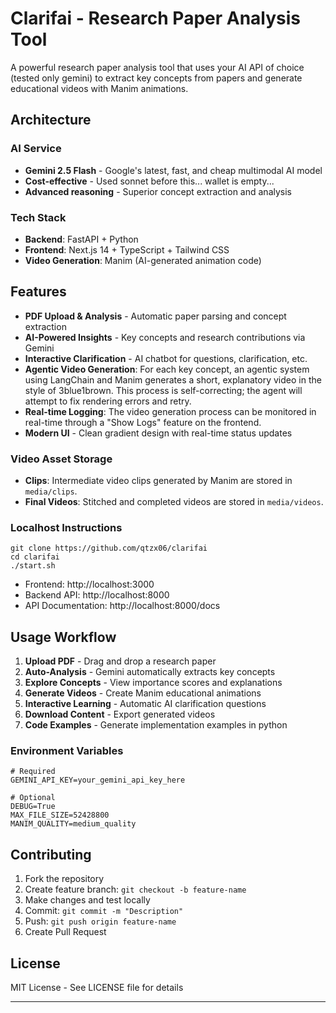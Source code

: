# Clarifai - Research Paper Analysis Tool

A powerful research paper analysis tool that uses your AI API of choice (tested only gemini) to extract key concepts from papers and generate educational videos with Manim animations.

## Architecture

### **AI Service**
- **Gemini 2.5 Flash** - Google's latest, fast, and cheap multimodal AI model
- **Cost-effective** - Used sonnet before this... wallet is empty...
- **Advanced reasoning** - Superior concept extraction and analysis

### **Tech Stack**
- **Backend**: FastAPI + Python
- **Frontend**: Next.js 14 + TypeScript + Tailwind CSS
- **Video Generation**: Manim (AI-generated animation code)

## Features

- **PDF Upload & Analysis** - Automatic paper parsing and concept extraction
- **AI-Powered Insights** - Key concepts and research contributions via Gemini
- **Interactive Clarification** - AI chatbot for questions, clarification, etc.
- **Agentic Video Generation**: For each key concept, an agentic system using LangChain and Manim generates a short, explanatory video in the style of 3blue1brown. This process is self-correcting; the agent will attempt to fix rendering errors and retry.
- **Real-time Logging**: The video generation process can be monitored in real-time through a "Show Logs" feature on the frontend.
- **Modern UI** - Clean gradient design with real-time status updates

### Video Asset Storage

- **Clips**: Intermediate video clips generated by Manim are stored in `media/clips`.
- **Final Videos**: Stitched and completed videos are stored in `media/videos`.

### Localhost Instructions
```env
git clone https://github.com/qtzx06/clarifai
cd clarifai
./start.sh
```
- Frontend: http://localhost:3000
- Backend API: http://localhost:8000
- API Documentation: http://localhost:8000/docs

## Usage Workflow

1. **Upload PDF** - Drag and drop a research paper
2. **Auto-Analysis** - Gemini automatically extracts key concepts
3. **Explore Concepts** - View importance scores and explanations
4. **Generate Videos** - Create Manim educational animations
5. **Interactive Learning** - Automatic AI clarification questions
6. **Download Content** - Export generated videos
7. **Code Examples** - Generate implementation examples in python

### **Environment Variables**
```env
# Required
GEMINI_API_KEY=your_gemini_api_key_here

# Optional
DEBUG=True
MAX_FILE_SIZE=52428800
MANIM_QUALITY=medium_quality
```

## Contributing

1. Fork the repository
2. Create feature branch: `git checkout -b feature-name`
3. Make changes and test locally
4. Commit: `git commit -m "Description"`
5. Push: `git push origin feature-name`
6. Create Pull Request

## License

MIT License - See LICENSE file for details

---
